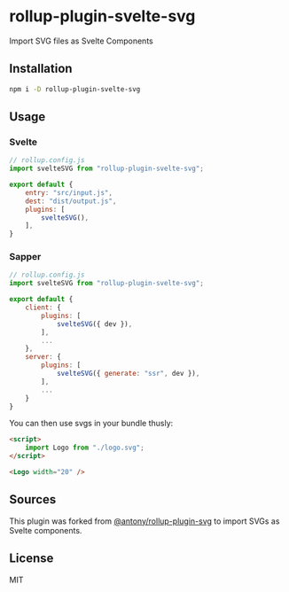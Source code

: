 # rollup-plugin-svelte-svg

Import SVG files as Svelte Components

## Installation

```bash
npm i -D rollup-plugin-svelte-svg
```

## Usage

### Svelte
```js
// rollup.config.js
import svelteSVG from "rollup-plugin-svelte-svg";

export default {
	entry: "src/input.js",
	dest: "dist/output.js",
	plugins: [
		svelteSVG(),
	],
}
```

### Sapper
```js
// rollup.config.js
import svelteSVG from "rollup-plugin-svelte-svg";

export default {
    client: {
        plugins: [
            svelteSVG({ dev }),            
        ],
        ...
    },
    server: {
        plugins: [
            svelteSVG({ generate: "ssr", dev }),
        ],
        ...
    }
}
```

You can then use svgs in your bundle thusly:

```html
<script>
	import Logo from "./logo.svg";
</script>

<Logo width="20" />
```

## Sources

This plugin was forked from [@antony/rollup-plugin-svg](https://github.com/antony/rollup-plugin-svg) to import SVGs as Svelte components.

## License

MIT
